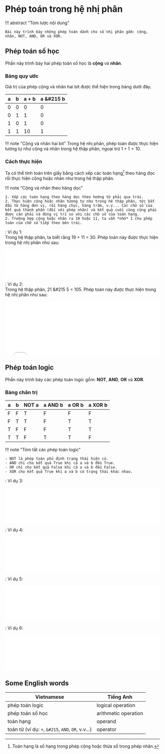 # Phép toán trong hệ nhị phân

!!! abstract "Tóm lược nội dung"

    Bài này trình bày những phép toán dành cho số nhị phân gồm: cộng, nhân, NOT, AND, OR và XOR. 

## Phép toán số học

Phần này trình bày hai phép toán số học là **cộng** và **nhân**.

### Bảng quy ước

Giá trị của phép cộng và nhân hai bit được thể hiện trong bảng dưới đây.

| a | b | a + b | a &#215 b|
| --- | --- | --- | --- | 
| 0 | 0 | 0 | 0 |
| 0 | 1 | 1 | 0 |
| 1 | 0 | 1 | 0 |
| 1 | 1 | 10 | 1 |

!!! note "Cộng và nhân hai bit"
    Trong hệ nhị phân, phép toán được thực hiện tương tự như cộng và nhân trong hệ thập phân, ngoại trừ $1 + 1 = 10$.

### Cách thực hiện

Ta có thể tính toán trên giấy bằng cách xếp các toán hạng[^1] theo hàng dọc rồi thực hiện cộng hoặc nhân như trong hệ thập phân.

[^1]: Toán hạng là số hạng trong phép cộng hoặc thừa số trong phép nhân.

!!! note "Cộng và nhân theo hàng dọc"

    1. Xếp các toán hạng theo hàng dọc theo hướng từ phải qua trái.
    2. Thực hiện cộng hoặc nhân tương tự như trong hệ thập phân, tức bắt đầu từ hàng đơn vị, rồi hàng chục, hàng trăm, v.v... Các chữ số của kết quả thành phần (đối với phép nhân) và kết quả cuối cùng cũng phải được căn phải và đúng vị trí so với các chữ số của toán hạng.
    2. Trường hợp cộng hoặc nhân ra 10 hoặc 11, ta vẫn *nhớ* 1 cho phép toán của chữ số tiếp theo bên trái.

:   Ví dụ 1:  
    Trong hệ thập phân, ta biết rằng 19 + 11 = 30. Phép toán này được thực hiện trong hệ nhị phân như sau:
    <div>
        <iframe width="100%" height="90px" frameBorder=0 src="../operations-in-binary/addition.html"></iframe>
    </div>

:   Ví dụ 2:  
    Trong hệ thập phân, 21 &#215 5 = 105. Phép toán này được thực hiện trong hệ nhị phân như sau:
    <div>
        <iframe width="100%" height="172px" frameBorder=0 src="../operations-in-binary/multiplication.html"></iframe>
    </div>

## Phép toán logic

Phần này trình bày các phép toán logic gồm: **NOT**, **AND**, **OR** và **XOR**.

### Bảng chân trị

| a | b | NOT a | a AND b | a OR b | a XOR b |
| --- | --- | --- | --- | --- | --- |
| F | F | T | F | F | F |
| F | T | T | F | T | T |
| T | F | F | F | T | T |
| T | T | F | T | T | F |

!!! note "Tóm tắt các phép toán logic"

    - NOT là phép toán phủ định trạng thái hiện có.
    - AND chỉ cho kết quả True khi cả a và b đều True.
    - OR chỉ cho kết quả False khi cả a và b đều False.
    - XOR cho kết quả True khi a và b có trạng thái khác nhau.

:   Ví dụ 3:  
    <div>
        <iframe width="100%" height="114px" frameBorder=0 src="../operations-in-binary/not.html"></iframe>
    </div>

:   Ví dụ 4:  
    <div>
        <iframe width="100%" height="114px" frameBorder=0 src="../operations-in-binary/and.html"></iframe>
    </div>

:   Ví dụ 5:  
    <div>
        <iframe width="100%" height="114px" frameBorder=0 src="../operations-in-binary/or.html"></iframe>
    </div>

:   Ví dụ 6:  
    <div>
        <iframe width="100%" height="114px" frameBorder=0 src="../operations-in-binary/xor.html"></iframe>
    </div>

## Some English words

| Vietnamese | Tiếng Anh | 
| --- | --- |
| phép toán logic | logical operation |
| phép toán số học | arithmetic operation |
| toán hạng | operand |
| toán tử (ví dụ: `+`, `&#215`, `AND`, `OR`, v.v...) | operator |